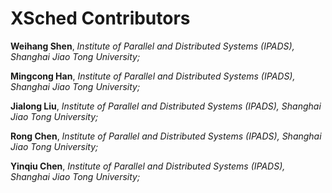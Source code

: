 # XSched Contributors

**Weihang Shen**, *Institute of Parallel and Distributed Systems (IPADS), Shanghai Jiao Tong University;*

**Mingcong Han**, *Institute of Parallel and Distributed Systems (IPADS), Shanghai Jiao Tong University;*

**Jialong Liu**, *Institute of Parallel and Distributed Systems (IPADS), Shanghai Jiao Tong University;*

**Rong Chen**, *Institute of Parallel and Distributed Systems (IPADS), Shanghai Jiao Tong University;*

**Yinqiu Chen**, *Institute of Parallel and Distributed Systems (IPADS), Shanghai Jiao Tong University;*
